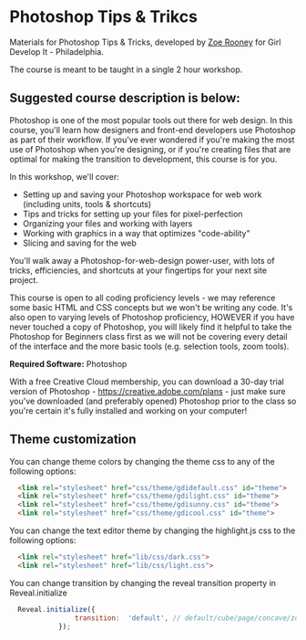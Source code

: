 Photoshop Tips & Trikcs
======================

Materials for Photoshop Tips & Tricks, developed by [Zoe Rooney](http://zoerooney.com) for Girl Develop It - Philadelphia.

The course is meant to be taught in a single 2 hour workshop. 

## Suggested course description is below:

Photoshop is one of the most popular tools out there for web design. In this course, you'll learn how designers and front-end developers use Photoshop as part of their workflow. If you've ever wondered if you're making the most use of Photoshop when you're designing, or if you're creating files that are optimal for making the transition to development, this course is for you.

In this workshop, we'll cover:

* Setting up and saving your Photoshop workspace for web work (including units, tools & shortcuts)
* Tips and tricks for setting up your files for pixel-perfection
* Organizing your files and working with layers
* Working with graphics in a way that optimizes "code-ability"
* Slicing and saving for the web

You'll walk away a Photoshop-for-web-design power-user, with lots of tricks, efficiencies, and shortcuts at your fingertips for your next site project.

This course is open to all coding proficiency levels - we may reference some basic HTML and CSS concepts but we won't be writing any code. It's also open to varying levels of Photoshop proficiency, HOWEVER if you have never touched a copy of Photoshop, you will likely find it helpful to take the Photoshop for Beginners class first as we will not be covering every detail of the interface and the more basic tools (e.g. selection tools, zoom tools).

**Required Software:** Photoshop

With a free Creative Cloud membership, you can download a 30-day trial version of Photoshop - https://creative.adobe.com/plans - just make sure you've downloaded (and preferably opened) Photoshop prior to the class so you're certain it's fully installed and working on your computer!

## Theme customization

You can change theme colors by changing the theme css to any of the following options:
```html
  <link rel="stylesheet" href="css/theme/gdidefault.css" id="theme">
  <link rel="stylesheet" href="css/theme/gdilight.css" id="theme">
  <link rel="stylesheet" href="css/theme/gdisunny.css" id="theme">
  <link rel="stylesheet" href="css/theme/gdicool.css" id="theme">
```
You can change the text editor theme by changing the highlight.js css to the following options:
```html
  <link rel="stylesheet" href="lib/css/dark.css">
  <link rel="stylesheet" href="lib/css/light.css">
```
You can change transition by changing the reveal transition property in Reveal.initialize
```javascript
  Reveal.initialize({
  				transition:  'default', // default/cube/page/concave/zoom/linear/none
  			});